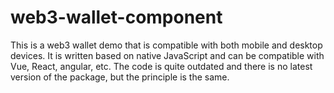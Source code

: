 # web3-wallet-component
This is a web3 wallet demo that is compatible with both mobile and desktop devices. It is written based on native JavaScript and can be compatible with Vue, React, angular, etc. The code is quite outdated and there is no latest version of the package, but the principle is the same.
